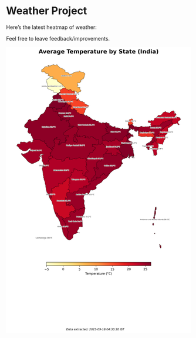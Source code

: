 # Weather Project

Here’s the latest heatmap of weather:

Feel free to leave feedback/improvements.

![India Heatmap](docs/assets/india_heatmap.png?v=CB3D90)
